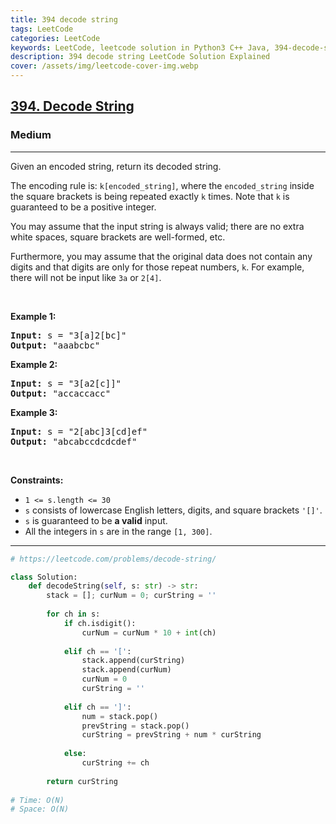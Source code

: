```yaml
---
title: 394 decode string
tags: LeetCode
categories: LeetCode
keywords: LeetCode, leetcode solution in Python3 C++ Java, 394-decode-string solution
description: 394 decode string LeetCode Solution Explained
cover: /assets/img/leetcode-cover-img.webp
---
```



<h2><a href="https://leetcode.com/problems/decode-string/">394. Decode String</a></h2><h3>Medium</h3><hr><div><p>Given an encoded string, return its decoded string.</p>

<p>The encoding rule is: <code>k[encoded_string]</code>, where the <code>encoded_string</code> inside the square brackets is being repeated exactly <code>k</code> times. Note that <code>k</code> is guaranteed to be a positive integer.</p>

<p>You may assume that the input string is always valid; there are no extra white spaces, square brackets are well-formed, etc.</p>

<p>Furthermore, you may assume that the original data does not contain any digits and that digits are only for those repeat numbers, <code>k</code>. For example, there will not be input like <code>3a</code> or <code>2[4]</code>.</p>

<p>&nbsp;</p>
<p><strong>Example 1:</strong></p>

<pre><strong>Input:</strong> s = "3[a]2[bc]"
<strong>Output:</strong> "aaabcbc"
</pre>

<p><strong>Example 2:</strong></p>

<pre><strong>Input:</strong> s = "3[a2[c]]"
<strong>Output:</strong> "accaccacc"
</pre>

<p><strong>Example 3:</strong></p>

<pre><strong>Input:</strong> s = "2[abc]3[cd]ef"
<strong>Output:</strong> "abcabccdcdcdef"
</pre>

<p>&nbsp;</p>
<p><strong>Constraints:</strong></p>

<ul>
	<li><code>1 &lt;= s.length &lt;= 30</code></li>
	<li><code>s</code> consists of lowercase English letters, digits, and square brackets <code>'[]'</code>.</li>
	<li><code>s</code> is guaranteed to be <strong>a valid</strong> input.</li>
	<li>All the integers in <code>s</code> are in the range <code>[1, 300]</code>.</li>
</ul>
</div>

---




```python
# https://leetcode.com/problems/decode-string/

class Solution:
    def decodeString(self, s: str) -> str:
        stack = []; curNum = 0; curString = ''
        
        for ch in s:
            if ch.isdigit():
                curNum = curNum * 10 + int(ch)
            
            elif ch == '[':
                stack.append(curString)
                stack.append(curNum)
                curNum = 0
                curString = ''
            
            elif ch == ']':
                num = stack.pop()
                prevString = stack.pop()
                curString = prevString + num * curString
                
            else:
                curString += ch
        
        return curString
    
# Time: O(N)
# Space: O(N)
```
